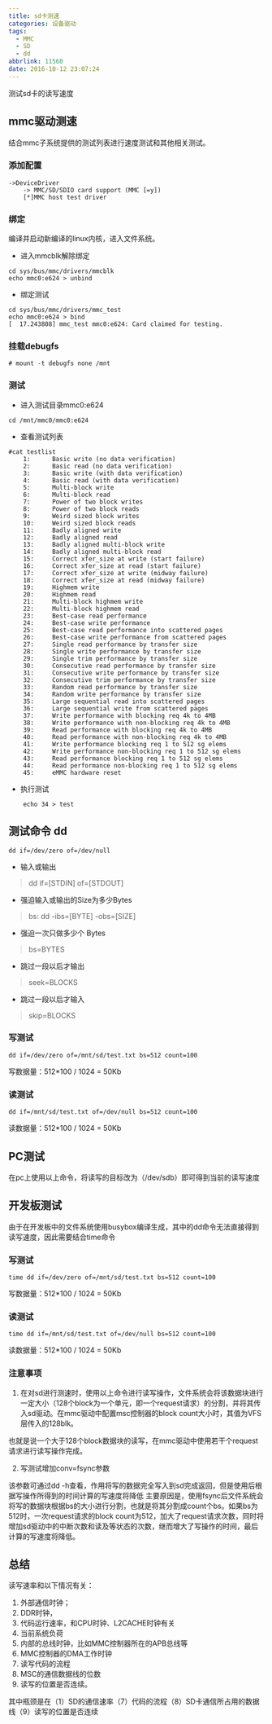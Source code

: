 ```yaml
---
title: sd卡测速
categories: 设备驱动
tags:
  - MMC
  - SD
  - dd
abbrlink: 11560
date: 2016-10-12 23:07:24
---
```


测试sd卡的读写速度

<!--- more --->
## mmc驱动测速

结合mmc子系统提供的测试列表进行速度测试和其他相关测试。

### 添加配置

```
->DeviceDriver
    -> MMC/SD/SDIO card support (MMC [=y])
    [*]MMC host test driver
```

### 绑定

编译并启动新编译的linux内核，进入文件系统。
* 进入mmcblk解除绑定

```
cd sys/bus/mmc/drivers/mmcblk
echo mmc0:e624 > unbind
```

* 绑定测试

```
cd sys/bus/mmc/drivers/mmc_test
echo mmc0:e624 > bind
[  17.243808] mmc_test mmc0:e624: Card claimed for testing.
```

### 挂载debugfs

```
# mount -t debugfs none /mnt
```

### 测试

* 进入测试目录mmc0:e624

```
cd /mnt/mmc0/mmc0:e624
```

* 查看测试列表

```
#cat testlist
	1:      Basic write (no data verification)
	2:      Basic read (no data verification)
	3:      Basic write (with data verification)
	4:      Basic read (with data verification)
	5:      Multi-block write
	6:      Multi-block read
	7:      Power of two block writes
	8:      Power of two block reads
	9:      Weird sized block writes
	10:     Weird sized block reads
	11:     Badly aligned write
	12:     Badly aligned read
	13:     Badly aligned multi-block write
	14:     Badly aligned multi-block read
	15:     Correct xfer_size at write (start failure)
	16:     Correct xfer_size at read (start failure)
	17:     Correct xfer_size at write (midway failure)
	18:     Correct xfer_size at read (midway failure)
	19:     Highmem write
	20:     Highmem read
	21:     Multi-block highmem write
	22:     Multi-block highmem read
	23:     Best-case read performance
	24:     Best-case write performance
	25:     Best-case read performance into scattered pages
	26:     Best-case write performance from scattered pages
	27:     Single read performance by transfer size
	28:     Single write performance by transfer size
	29:     Single trim performance by transfer size
	30:     Consecutive read performance by transfer size
	31:     Consecutive write performance by transfer size
	32:     Consecutive trim performance by transfer size
	33:     Random read performance by transfer size
	34:     Random write performance by transfer size
	35:     Large sequential read into scattered pages
	36:     Large sequential write from scattered pages
	37:     Write performance with blocking req 4k to 4MB
	38:     Write performance with non-blocking req 4k to 4MB
	39:     Read performance with blocking req 4k to 4MB
	40:     Read performance with non-blocking req 4k to 4MB
	41:     Write performance blocking req 1 to 512 sg elems
	42:     Write performance non-blocking req 1 to 512 sg elems
	43:     Read performance blocking req 1 to 512 sg elems
	44:     Read performance non-blocking req 1 to 512 sg elems
	45:     eMMC hardware reset
```

* 执行测试

```
	echo 34 > test
```

## 测试命令  dd

```
dd if=/dev/zero of=/dev/null
```

* 输入或输出

>dd if=[STDIN] of=[STDOUT]

* 强迫输入或输出的Size为多少Bytes

>bs: dd -ibs=[BYTE] -obs=[SIZE]

* 强迫一次只做多少个 Bytes

>bs=BYTES

* 跳过一段以后才输出

>seek=BLOCKS

* 跳过一段以后才输入

>skip=BLOCKS

### 写测试

```
dd if=/dev/zero of=/mnt/sd/test.txt bs=512 count=100

```
写数据量：512*100 / 1024 = 50Kb
### 读测试

```
dd if=/mnt/sd/test.txt of=/dev/null bs=512 count=100

```
读数据量：512*100 / 1024 = 50Kb

## PC测试

在pc上使用以上命令，将读写的目标改为（/dev/sdb）即可得到当前的读写速度

## 开发板测试

由于在开发板中的文件系统使用busybox编译生成，其中的dd命令无法直接得到读写速度，因此需要结合time命令

### 写测试

```
time dd if=/dev/zero of=/mnt/sd/test.txt bs=512 count=100

```
写数据量：512*100 / 1024 = 50Kb
### 读测试

```
time dd if=/mnt/sd/test.txt of=/dev/null bs=512 count=100

```
读数据量：512*100 / 1024 = 50Kb

### 注意事项

1. 在对sd进行测速时，使用以上命令进行读写操作，文件系统会将该数据块进行一定大小（128个block为一个单元，即一个request请求）的分割，并将其传入sd驱动。在mmc驱动中配置msc控制器的block count大小时，其值为VFS层传入的128blk。

也就是说一个大于128个block数据块的读写，在mmc驱动中使用若干个request请求进行读写操作完成。

2. 写测试增加conv=fsync参数

该参数可通过dd -h查看，作用将写的数据完全写入到sd完成返回，但是使用后根据写操作所得到的时间计算的写速度将降低
主要原因是，使用fsync后文件系统会将写的数据块根据bs的大小进行分割，也就是将其分割成count个bs。如果bs为512时，一次request请求的block count为512，加大了request请求次数，同时将增加sd驱动中的中断次数和读及等状态的次数，继而增大了写操作的时间，最后计算的写速度将降低。

## 总结

读写速率和以下情况有关：
1. 外部通信时钟；
2. DDR时钟，
3. 代码运行速率，和CPU时钟、L2CACHE时钟有关
4. 当前系统负荷
5. 内部的总线时钟，比如MMC控制器所在的APB总线等
6. MMC控制器的DMA工作时钟
7. 读写代码的流程
8. MSC的通信数据线的位数
9. 读写的位置是否连续。

其中瓶颈是在（1）SD的通信速率（7）代码的流程（8）SD卡通信所占用的数据线（9）读写的位置是否连续

